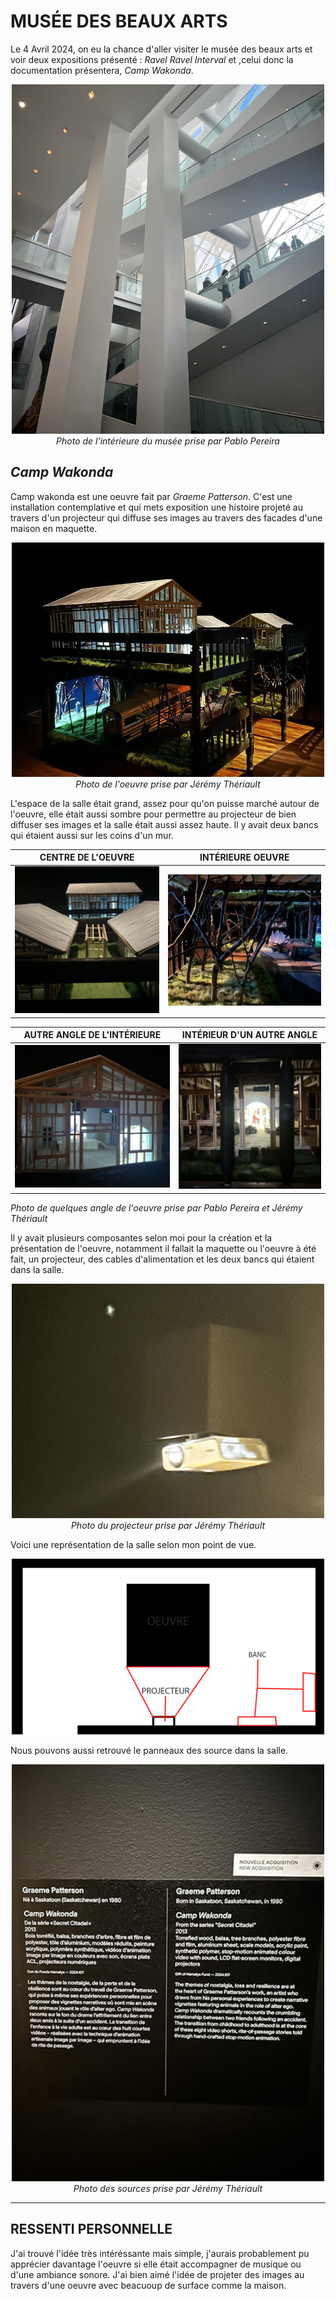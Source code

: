 # MUSÉE DES BEAUX ARTS

Le 4 Avril 2024, on eu la chance d'aller visiter le musée des beaux arts et voir deux expositions présenté : <i>Ravel Ravel Interval</i> et ,celui donc la documentation présentera, <i>Camp Wakonda</i>. 

<p align="center">
  <img src="/expo_MBAM/medias/MBAM.jpg" width="500">
  <br>
  <i>Photo de l'intérieure du musée prise par Pablo Pereira</i>
</p>

## <i>Camp Wakonda</i>
Camp wakonda est une oeuvre fait par <i>Graeme Patterson</i>. C'est une installation contemplative et qui mets exposition une histoire projeté au travers d'un projecteur qui diffuse ses images au travers des facades d'une maison en maquette.

<p align="center">
  <img src="/expo_MBAM/medias/dispositif.jpg" width="500">
  <br>
  <i>Photo de l'oeuvre prise par Jérémy Thériault</i>
</p>

L'espace de la salle était grand, assez pour qu'on puisse marché autour de l'oeuvre, elle était aussi sombre pour permettre au projecteur de bien diffuser ses images et la salle était aussi assez haute. Il y avait deux bancs qui étaient aussi sur les coins d'un mur.

 CENTRE DE L'OEUVRE | INTÉRIEURE OEUVRE
:-------------------------:|:-------------------------:|
![image_expo](/expo_MBAM/medias/camp_wakonda_ext_01.jpg)|![image_expo](/expo_MBAM/medias/camp_wakonda_int_01.jpg)

 AUTRE ANGLE DE L'INTÉRIEURE | INTÉRIEUR D'UN AUTRE ANGLE
:-------------------------:|:-------------------------:|
![image_expo](/expo_MBAM/medias/camp_wakonda_maison_01.jpg)|![image_expo](/expo_MBAM/medias/camp_wakonda_maison_int_01.jpg)

<i>Photo de quelques angle de l'oeuvre prise par Pablo Pereira et Jérémy Thériault</i>

Il y avait plusieurs composantes selon moi pour la création et la présentation de l'oeuvre, notamment il fallait la maquette ou l'oeuvre à été fait, un projecteur, des cables d'alimentation et les deux bancs qui étaient dans la salle.

<p align="center">
  <img src="/expo_MBAM/medias/projecteur.jpg" width="500">
  <br>
  <i>Photo du projecteur prise par Jérémy Thériault</i>
</p>

Voici une représentation de la salle selon mon point de vue.

<p align="center">
  <img src="/expo_MBAM/medias/vue_ensemble_oeuvre.jpg" width="500">
  <br>
</p>

Nous pouvons aussi retrouvé le panneaux des source dans la salle.
<p align="center">
  <img src="/expo_MBAM/medias/cartel.jpg" width="500">
  <i>Photo des sources prise par Jérémy Thériault</i>
  <br>
</p>


---

## RESSENTI PERSONNELLE

J'ai trouvé l'idée très intéréssante mais simple, j'aurais probablement pu apprécier davantage l'oeuvre si elle était accompagner de musique ou d'une ambiance sonore. J'ai bien aimé l'idée de projeter des images au travers d'une oeuvre avec beacuoup de surface comme la maison.




